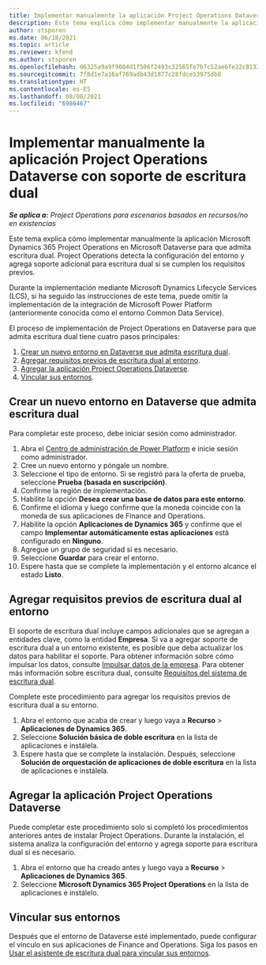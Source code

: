 ```yaml
---
title: Implementar manualmente la aplicación Project Operations Dataverse con soporte de escritura dual
description: Este tema explica cómo implementar manualmente la aplicación Project Operations Dataverse para que admita escritura dual.
author: stsporen
ms.date: 06/18/2021
ms.topic: article
ms.reviewer: kfend
ms.author: stsporen
ms.openlocfilehash: 06325a9a9f9084d1f506f2493c32565fe7b7c52ae6fe22c81339b9c1d632e688
ms.sourcegitcommit: 7f8d1e7a16af769adb43d1877c28fdce53975db8
ms.translationtype: HT
ms.contentlocale: es-ES
ms.lasthandoff: 08/06/2021
ms.locfileid: "6986467"
---
```

# <a name="manually-deploy-the-project-operations-dataverse-app-with-dual-write-support"></a>Implementar manualmente la aplicación Project Operations Dataverse con soporte de escritura dual

_**Se aplica a:** Project Operations para escenarios basados en recursos/no en existencias_

Este tema explica cómo implementar manualmente la aplicación Microsoft Dynamics 365 Project Operations en Microsoft Dataverse para que admita escritura dual. Project Operations detecta la configuración del entorno y agrega soporte adicional para escritura dual si se cumplen los requisitos previos.

Durante la implementación mediante Microsoft Dynamics Lifecycle Services (LCS), si ha seguido las instrucciones de este tema, puede omitir la implementación de la integración de Microsoft Power Platform (anteriormente conocida como el entorno Common Data Service).

El proceso de implementación de Project Operations en Dataverse para que admita escritura dual tiene cuatro pasos principales:

1. [Crear un nuevo entorno en Dataverse que admita escritura dual](#create).
2. [Agregar requisitos previos de escritura dual al entorno](#prerequisites).
3. [Agregar la aplicación Project Operations Dataverse](#dataverse).
4. [Vincular sus entornos](#link).

## <a name="create-a-new-environment-in-dataverse-that-supports-dual-write"></a><a name="create"></a>Crear un nuevo entorno en Dataverse que admita escritura dual

Para completar este proceso, debe iniciar sesión como administrador.

1. Abra el [Centro de administración de Power Platform](https://admin.powerplatform.com) e inicie sesión como administrador.
2. Cree un nuevo entorno y póngale un nombre.
3. Seleccione el tipo de entorno. Si se registró para la oferta de prueba, seleccione **Prueba (basada en suscripción)**.
4. Confirme la región de implementación.
5. Habilite la opción **Desea crear una base de datos para este entorno**. 
6. Confirme el idioma y luego confirme que la moneda coincide con la moneda de sus aplicaciones de Finance and Operations.
7. Habilite la opción **Aplicaciones de Dynamics 365** y confirme que el campo **Implementar automáticamente estas aplicaciones** está configurado en **Ninguno**.
8. Agregue un grupo de seguridad si es necesario.
9. Seleccione **Guardar** para crear el entorno.
10. Espere hasta que se complete la implementación y el entorno alcance el estado **Listo**.

## <a name="add-dual-write-prerequisites-to-the-environment"></a><a name="prerequisites"></a>Agregar requisitos previos de escritura dual al entorno

El soporte de escritura dual incluye campos adicionales que se agregan a entidades clave, como la entidad **Empresa**. Si va a agregar soporte de escritura dual a un entorno existente, es posible que deba actualizar los datos para habilitar el soporte. Para obtener información sobre cómo impulsar los datos, consulte [Impulsar datos de la empresa](/dynamics365/fin-ops-core/dev-itpro/data-entities/dual-write/bootstrap-company-data). Para obtener más información sobre escritura dual, consulte [Requisitos del sistema de escritura dual](/dynamics365/fin-ops-core/dev-itpro/data-entities/dual-write/dual-write-system-req).

Complete este procedimiento para agregar los requisitos previos de escritura dual a su entorno.

1. Abra el entorno que acaba de crear y luego vaya a **Recurso** \> **Aplicaciones de Dynamics 365**.
2. Seleccione **Solución básica de doble escritura** en la lista de aplicaciones e instálela.
3. Espere hasta que se complete la instalación. Después, seleccione **Solución de orquestación de aplicaciones de doble escritura** en la lista de aplicaciones e instálela.

## <a name="add-the-project-operations-dataverse-app"></a><a name="dataverse"></a>Agregar la aplicación Project Operations Dataverse

Puede completar este procedimiento solo si completó los procedimientos anteriores antes de instalar Project Operations. Durante la instalación, el sistema analiza la configuración del entorno y agrega soporte para escritura dual si es necesario.

1. Abra el entorno que ha creado antes y luego vaya a **Recurso** \> **Aplicaciones de Dynamics 365**.
2. Seleccione **Microsoft Dynamics 365 Project Operations** en la lista de aplicaciones e instálelo.

## <a name="link-your-environments"></a><a name="link"></a>Vincular sus entornos

Después que el entorno de Dataverse esté implementado, puede configurar el vínculo en sus aplicaciones de Finance and Operations. Siga los pasos en [Usar el asistente de escritura dual para vincular sus entornos](/dynamics365/fin-ops-core/dev-itpro/data-entities/dual-write/link-your-environment).

